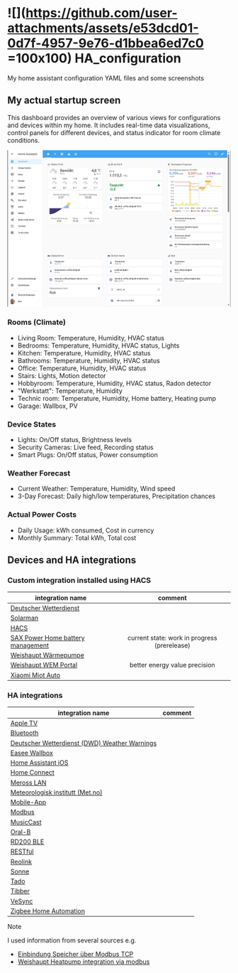 # ![](https://github.com/user-attachments/assets/e53dcd01-0d7f-4957-9e76-d1bbea6ed7c0 =100x100) HA_configuration

My home assistant configuration YAML files and some screenshots

## My actual startup screen

This dashboard provides an overview of various views for configurations and devices within my home. It includes real-time data visualizations, control panels for different devices, and status indicator for room climate conditions.

![My dash board](assets/dashboard.png)

### Rooms (Climate)

- Living Room: Temperature, Humidity, HVAC status
- Bedrooms: Temperature, Humidity, HVAC status, Lights
- Kitchen: Temperature, Humidity, HVAC status
- Bathrooms: Temperature, Humidity, HVAC status
- Office: Temperature, Humidity, HVAC status
- Stairs: Lights, Motion detector
- Hobbyroom: Temperature, Humidity, HVAC status, Radon detector
- "Werkstatt": Temperature, Humidity
- Technic room: Temperature, Humidity, Home battery, Heating pump
- Garage: Wallbox, PV

### Device States

- Lights: On/Off status, Brightness levels
- Security Cameras: Live feed, Recording status
- Smart Plugs: On/Off status, Power consumption

### Weather Forecast

- Current Weather: Temperature, Humidity, Wind speed
- 3-Day Forecast: Daily high/low temperatures, Precipitation chances

### Actual Power Costs

- Daily Usage: kWh consumed, Cost in currency
- Monthly Summary: Total kWh, Total cost

## Devices and HA integrations

### Custom integration installed using HACS

|integration name| comment|
|---|:---:|
|[Deutscher Wetterdienst](https://github.com/hg1337/homeassistant-dwd)||
|[Solarman](https://github.com/StephanJoubert/home_assistant_solarman)||
|[HACS](https://github.com/hacs/integration)||
|[SAX Power Home battery management](https://github.com/matfroh/sax_battery_ha)|current state: work in progress (prerelease) |
|[Weishaupt Wärmepumpe](https://github.com/OStrama/weishaupt_modbus)||
|[Weishaupt WEM Portal](https://github.com/erikkastelec/hass-WEM-Portal)| better energy value precision|
|[Xiaomi Miot Auto](https://github.com/al-one/hass-xiaomi-miot)||

### HA integrations

|integration name| comment|
|---|:---:|
|[Apple TV](https://www.home-assistant.io/integrations/apple_tv)||
|[Bluetooth](https://www.home-assistant.io/integrations/bluetooth)||
|[Deutscher Wetterdienst (DWD) Weather Warnings](https://www.home-assistant.io/integrations/dwd_weather_warnings)||
|[Easee Wallbox](https://github.com/nordicopen/easee_hass)||
|[Home Assistant iOS](https://www.home-assistant.io/integrations/ios)||
|[Home Connect](https://www.home-assistant.io/integrations/home_connect)||
|[Meross LAN](https://github.com/krahabb/meross_lan)||
|[Meteorologisk institutt (Met.no)](https://www.home-assistant.io/integrations/met)||
|[Mobile-App](https://www.home-assistant.io/integrations/mobile_app)||
|[Modbus](https://www.home-assistant.io/integrations/modbus)||
|[MusicCast](https://www.home-assistant.io/integrations/yamaha_musiccast)||
|[Oral-B](https://www.home-assistant.io/integrations/oralb)||
|[RD200 BLE](https://github.com/jdeath/rd200v2)||
|[RESTful](https://www.home-assistant.io/integrations/rest)||
|[Reolink](https://www.home-assistant.io/integrations/reolink)||
|[Sonne](https://www.home-assistant.io/integrations/sun)||
|[Tado](https://www.home-assistant.io/integrations/tado)||
|[Tibber](https://www.home-assistant.io/integrations/tibber)||
|[VeSync](https://www.home-assistant.io/integrations/vesync)||
|[Zigbee Home Automation](https://www.home-assistant.io/integrations/zha)||

> [!NOTE]  
> I used information from several sources e.g.
>
> - [Einbindung Speicher über Modbus TCP](https://community.simon42.com/t/einbindung-speicher-ueber-modbus-tcp/13450)
> - [Weishaupt Heatpump integration via modbus](https://community.home-assistant.io/t/weishaupt-heatpump-integration-via-modbus/436823)
